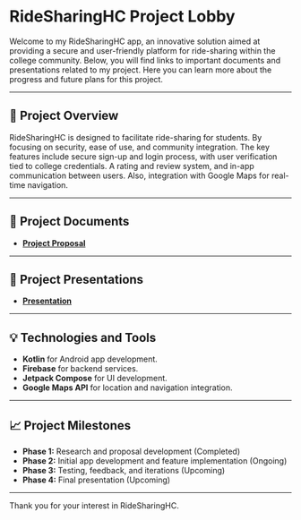 # RideSharingHC Project Lobby

Welcome to my RideSharingHC app, an innovative solution aimed at providing a secure and user-friendly platform for ride-sharing within the college community. Below, you will find links to important documents and presentations related to my project. Here you can learn more about the progress and future plans for this project.

---

## 🚗 **Project Overview**

RideSharingHC is designed to facilitate ride-sharing for students. By focusing on security, ease of use, and community integration. The key features include secure sign-up and login process, with user verification tied to college credentials. A rating and review system, and in-app communication between users. Also, integration with Google Maps for real-time navigation.

---

## 📂 **Project Documents**

- **[Project Proposal](https://hanover-cs.github.io/HC25-Caio-Montilha-Senior-Project/proposal.html)**

---

## 🎤 **Project Presentations**

- **[Presentation](https://hanover-cs.github.io/HC25-Caio-Montilha-Senior-Project/RideSharingHC_Presentation.pdf)**


---

## 💡 **Technologies and Tools**

- **Kotlin** for Android app development.
- **Firebase** for backend services.
- **Jetpack Compose** for UI development.
- **Google Maps API** for location and navigation integration.

---

## 📈 **Project Milestones**

- **Phase 1:** Research and proposal development (Completed)
- **Phase 2:** Initial app development and feature implementation (Ongoing)
- **Phase 3:** Testing, feedback, and iterations (Upcoming)
- **Phase 4:** Final presentation (Upcoming)

---

Thank you for your interest in RideSharingHC.
